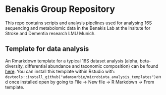 # Benakis Group Repository 

This repo contains scripts and analysis pipelines used for analysing 16S sequencing and metabolomic data in the Benakis Lab at the Insitute for Stroke and Dementia research LMU Munich. 

## Template for data analysis 

An Rmarkdown template for a typical 16S dataset analysis (alpha, beta-diversity, differential abundance and taxonomic composition) can be found [here](https://github.com/adamsorbie/microbiota_analysis_templates). You can install this template within Rstudio with: ```devtools::install_github("adamsorbie/microbiota_analysis_templates")```and once installed open by going to File -> New file -> R Markdown -> From template. 


